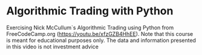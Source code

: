 # Algorithmic Trading with Python
Exercising Nick McCullum`s Algorithmic Trading using Python from FreeCodeCamp.org (https://youtu.be/xfzGZB4HhEE). Note that this course is meant for educational purposes only. The data and information presented in this video is not investment advice
